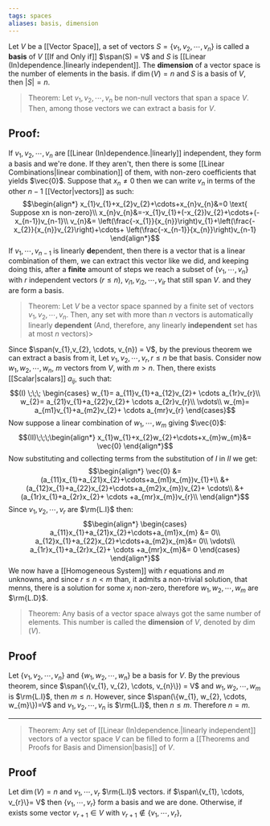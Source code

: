 ```yaml
---
tags: spaces
aliases: basis, dimension
---
```

Let $V$ be a [[Vector Space]], a set of vectors $S = \{v_{1},v_{2},\cdots, v_{n}\}$ is called a **basis** of $V$ [[If and Only if]] $\span(S) = V$ and $S$ is [[Linear (In)dependence.|linearly independent]]. The **dimension** of a vector space is the number of elements in the basis. if $\dim(V) = n$ and $S$ is a basis of $V$, then $|S| = n$. 

>Theorem: Let $v_{1},v_{2},\cdots,v_{n}$ be non-null vectors that span a space $V$. Then, among those vectors we can extract a basis for $V$.

## Proof:
If $v_{1}, v_{2}, \cdots, v_{n}$ are [[Linear (In)dependence.|linearly]] independent, they form a basis and we're done. If they aren't, then there is some [[Linear Combinations|linear combination]] of them, with non-zero coefficients that yields $\vec{0}$. Suppose that $x_{n} \ne 0$ then we can write $v_{n}$ in terms of the other $n-1$ [[Vector|vectors]] as such:
$$\begin{align*}
x_{1}v_{1}+x_{2}v_{2}+\cdots+x_{n}v_{n}&=0 \text{ Suppose xn is non-zero}\\
x_{n}v_{n}&=-x_{1}v_{1}+(-x_{2})v_{2}+\cdots+(-x_{n-1})v_{n-1}\\
v_{n}&= \left(\frac{-x_{1}}{x_{n}}\right)v_{1}+\left(\frac{-x_{2}}{x_{n}}v_{2}\right)+\cdots+ \left(\frac{-x_{n-1}}{x_{n}}\right)v_{n-1}
\end{align*}$$
If $v_{1}, \cdots, v_{n-1}$ is linearly **de**pendent, then there is a vector that is a linear combination of them, we can extract this vector like we did, and keeping doing this, after a **finite** amount of steps we reach a subset of $\{v_{1},\cdots,v_{n}\}$ with $r$ independent vectors ($r\le n$), $v_{i1},v_{i2},\cdots,v_{ir}$ that still span $V$. and they are form a basis. 

> Theorem: Let $V$ be a vector space spanned by a finite set of vectors $v_{1},v_{2},\cdots, v_{n}$. Then, any set with more than $n$ vectors is automatically linearly **dependent** (And, therefore, any linearly **independent** set has at most $n$ vectors)>

Since $\span(v_{1},v_{2}, \cdots, v_{n}) = V$, by the previous theorem we can extract a basis from it, Let $v_{1}, v_{2}, \cdots, v_{r}, r\le n$ be that basis. Consider now $w_{1}, w_{2}, \cdots, w_{n}$, $m$ vectors from $V$, with $m \gt n$. Then, there exists [[Scalar|scalars]] $a_{ij}$, such that:
$$(I) \;\;\; \begin{cases}
w_{1}= a_{11}v_{1}+a_{12}v_{2}+ \cdots a_{1r}v_{r}\\
w_{2}= a_{21}v_{1}+a_{22}v_{2}+ \cdots a_{2r}v_{r}\\
\vdots\\
w_{m}= a_{m1}v_{1}+a_{m2}v_{2}+ \cdots a_{mr}v_{r}
\end{cases}$$
Now suppose a linear combination of $w_{1}, \cdots, w_{m}$ giving $\vec{0}$:
$$(II)\;\;\;\begin{align*}
x_{1}w_{1}+x_{2}w_{2}+\cdots+x_{m}w_{m}&= \vec{0}
\end{align*}$$
Now substituting and collecting terms from the substitution of $I$ in $II$ we get:
$$\begin{align*}
\vec{0} &= 
(a_{11}x_{1}+a_{21}x_{2}+\cdots+a_{m1}x_{m})v_{1}+\\
&+(a_{12}x_{1}+a_{22}x_{2}+\cdots+a_{m2}x_{m})v_{2}+ \cdots\\
&+ (a_{1r}x_{1}+a_{2r}x_{2}+ \cdots +a_{mr}x_{m})v_{r}\\
\end{align*}$$
Since $v_{1}, v_{2}, \cdots, v_{r}$ are $\rm{L.I}$ then:
$$\begin{align*}
\begin{cases}
a_{11}x_{1}+a_{21}x_{2}+\cdots+a_{m1}x_{m} &= 0\\
a_{12}x_{1}+a_{22}x_{2}+\cdots+a_{m2}x_{m}&= 0\\
\vdots\\
a_{1r}x_{1}+a_{2r}x_{2}+ \cdots +a_{mr}x_{m}&= 0
\end{cases}
\end{align*}$$
We now have a [[Homogeneous System]] with $r$ equations and $m$ unknowns, and since $r \le n \lt m$ than, it admits a non-trivial solution, that menns, there is a solution for some $x_{i}$ non-zero, therefore $w_{1}, w_{2}, \cdots, w_{m}$ are $\rm{L.D}$.

> Theorem: Any basis of a vector space always got the same number of elements. This number is called the **dimension** of $V$, denoted by $\dim(V)$.

## Proof
Let $\{v_{1}, v_{2}, \cdots, v_{n}\}$ and $\{w_{1}, w_{2}, \cdots, w_{n}\}$ be a basis for $V$. By the previous theorem, since $\span(\{v_{1}, v_{2}, \cdots, v_{n}\}) = V$ and $w_{1}, w_{2}, \cdots, w_{m}$ is $\rm{L.I}$, then $m \le n$. However, since $\span(\{w_{1}, w_{2}, \cdots, w_{m}\})=V$ and $v_{1}, v_{2}, \cdots, v_{n}$ is $\rm{L.I}$, then $n \le m$. Therefore $n = m$.
___

> Theorem: Any set of [[Linear (In)dependence.|linearly independent]] vectors of a vector space $V$ can be filled to form a [[Theorems and Proofs for Basis and Dimension|basis]] of $V$.

## Proof
Let $\dim(V) = n$ and $v_{1}, \cdots, v_{r}$ $\rm{L.I}$ vectors. if $\span\{v_{1}, \cdots, v_{r}\}= V$ then $\{v_{1}, \cdots, v_{r}\}$ form a basis and we are done. Otherwise, if exists some vector $v_{r+1} \in V$ with $v_{r+1} \notin \{v_{1}, \cdots, v_{r}\}$, 
